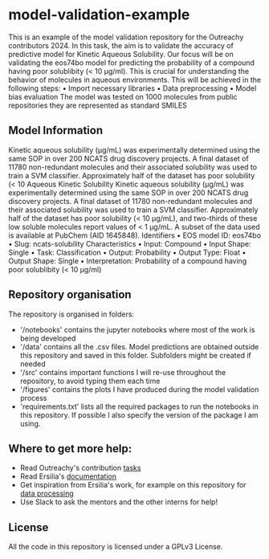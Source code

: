 # model-validation-example
This is an example of the model validation repository for the Outreachy contributors 2024. 	In this task, the aim is to validate the accuracy of predictive model for Kinetic Aqueous Solubility. Our focus will be on validating the eos74bo model for predicting the  probability of a compound having poor solublibity (< 10 µg/ml). This is crucial for understanding the behavior of molecules in aqueous environments.
This will be achieved in the following steps:
•	Import necessary libraries
•	Data preprocessing
•	Model bias evaluation
The model was tested on 1000 molecules from public repositories they are represented as standard SMILES

## Model Information
Kinetic aqueous solubility (μg/mL) was experimentally determined using the same SOP in over 200 NCATS drug discovery projects. A final dataset of 11780 non-redundant molecules and their associated solubility was used to train a SVM classifier. Approximately half of the dataset has poor solubility (< 10 Aqueous Kinetic Solubility
Kinetic aqueous solubility (μg/mL) was experimentally determined using the same SOP in over 200 NCATS drug discovery projects. A final dataset of 11780 non-redundant molecules and their associated solubility was used to train a SVM classifier. Approximately half of the dataset has poor solubility (< 10 μg/mL), and two-thirds of these low soluble molecules report values of < 1 μg/mL. A subset of the data used is available at PubChem (AID 1645848).
Identifiers
•	EOS model ID: eos74bo
•	Slug: ncats-solubility
Characteristics 
•	Input: Compound
•	Input Shape: Single
•	Task: Classification
•	Output: Probability
•	Output Type: Float
•	Output Shape: Single
•	Interpretation: Probability of a compound having poor solublibity (< 10 µg/ml)





## Repository organisation
The repository is organised in folders:
- '/notebooks' contains the jupyter notebooks where most of the work is being developed
- '/data' contains all the .csv files. Model predictions are obtained outside this repository and saved in this folder. Subfolders might be created if needed
- '/src' contains important functions I will re-use throughout the repository, to avoid typing them each time
- '/figures' contains the plots I have produced during the model validation process
- 'requirements.txt' lists all the required packages to run the notebooks in this repository. If possible I also specify the version of the package I am using.



## Where to get more help:
- Read Outreachy's contribution [tasks](https://ersilia.gitbook.io/ersilia-book/contributors/internships/outreachy-summer-2024)
- Read Ersilia's [documentation](https://ersilia.gitbook.io/ersilia-book)
- Get inspiration from Ersilia's work, for example on this repository for [data processing](https://github.com/ersilia-os/open-data-cleaning)
- Use Slack to ask the mentors and the other interns for help!

## License
All the code in this repository is licensed under a GPLv3 License.